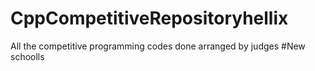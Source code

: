 # CppCompetitiveRepositoryhellix
All the competitive programming codes done arranged by judges
#New schoolls
